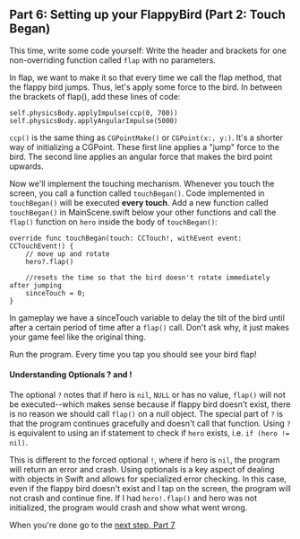 ## Part 6: Setting up your FlappyBird (Part 2: Touch Began)

This time, write some code yourself: Write the header and brackets for one non-overriding function called `flap` with no parameters.

In flap, we want to make it so that every time we call the flap method, that the flappy bird jumps. Thus, let's apply some force to the bird. In between the brackets of flap(), add these lines of code:

```
self.physicsBody.applyImpulse(ccp(0, 700))
self.physicsBody.applyAngularImpulse(5000)
```

`ccp()` is the same thing as `CGPointMake()` or `CGPoint(x:, y:)`. It's a shorter way of initializing a CGPoint. These first line applies a "jump" force to the bird. The second line applies an angular force that makes the bird point upwards.

Now we'll implement the touching mechanism. Whenever you touch the screen, you call a function called `touchBegan()`. Code implemented in `touchBegan()` will be executed **every touch**. Add a new function called `touchBegan()` in MainScene.swift below your other functions and call the `flap()` function on `hero` inside the body of `touchBegan()`:

```
override func touchBegan(touch: CCTouch!, withEvent event: CCTouchEvent!) {
    // move up and rotate
    hero?.flap()

    //resets the time so that the bird doesn't rotate immediately after jumping
    sinceTouch = 0;
}
```

In gameplay we have a sinceTouch variable to delay the tilt of the bird until after a certain period of time after a `flap()` call. Don't ask why, it just makes your game feel like the original thing.

Run the program. Every time you tap you should see your bird flap!

#### Understanding Optionals ? and !

The optional `?` notes that if hero is `nil`, `NULL` or has no value, `flap()` will not be executed--which makes sense because if flappy bird doesn't exist, there is no reason we should call `flap()` on a null object. The special part of `?` is that the program continues gracefully and doesn't call that function. Using `?` is equivalent to using an if statement to check if `hero` exists, i.e. `if (hero != nil)`.

This is different to the forced optional `!`, where if hero is `nil`, the program will return an error and crash. Using optionals is a key aspect of dealing with objects in Swift and allows for specialized error checking. In this case, even if the flappy bird doesn't exist and I tap on the screen, the program will not crash and continue fine. If I had `hero!.flap()` and hero was not initialized, the program would crash and show what went wrong.

When you're done go to the <a href="#top" onclick="setFlappyTutorial(7)">next step, Part 7
